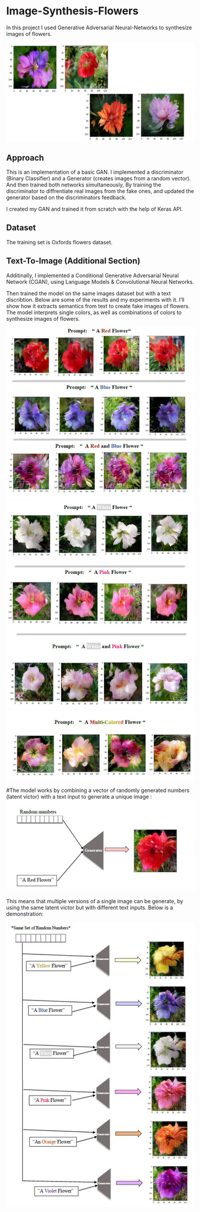 # Image-Synthesis-Flowers

In this project I used Generative Adversarial Neural-Networks to synthesize images of flowers.

![Screenshot](Screenshot.png)


## Approach
This is an implementation of a basic GAN. I implemented a discriminator (Binary Classifier) and a Generator (creates images from a random vector).
And then trained both networks simultaneously, By training the discriminator to diffrentiate real images from the fake ones, and updated the generator based on the discriminators feedback.

I created my GAN and trained it from scratch with the help of Keras API.

## Dataset
The training set is Oxfords flowers dataset.


## Text-To-Image (Additional Section)
Additinally, I implemented a Conditional Generative Adversarial Neural Network (CGAN), using Language Models & Convolutional Neural Networks. 

Then trained the model on the same images dataset but with a text discribtion. Below are some of the results and my experiments with it. 
I’ll show how it extracts semantics from text to create fake images of flowers. The model interprets single colors, as well as combinations of colors to synthesize images of flowers.


![Screenshot](Screenshot1.JPG)
![Screenshot](Screenshot2.JPG)
![Screenshot](Screenshot3.JPG)

#The model works by combining a vector of randomly generated numbers (latent victor) with a text input to generate a unique image :
![Screenshot](Screenshot4.JPG)

This means that multiple versions of a single image can be generate, by using the same latent victor but with different text inputs. Below is a demonstration:

![Screenshot](Screenshot5.JPG)



